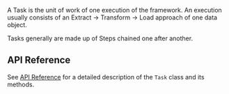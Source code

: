 A Task is the unit of work of one execution of the framework. An execution usually consists of an Extract -> Transform
-> Load approach of one data object.

Tasks generally are made up of Steps chained one after another.

## API Reference

See [API Reference](../../koheesio/tasks) for a detailed description of the `Task` class and its methods.